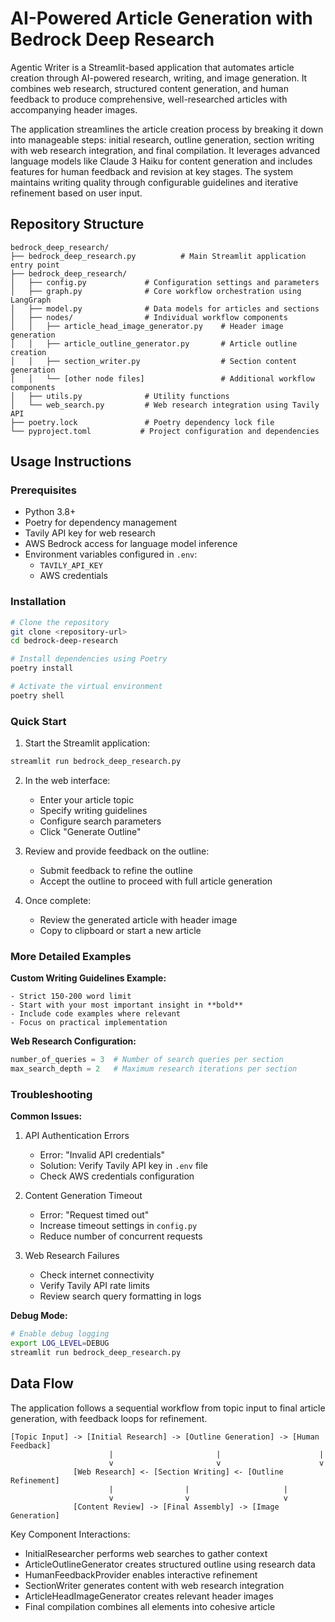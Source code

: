 # AI-Powered Article Generation with Bedrock Deep Research

Agentic Writer is a Streamlit-based application that automates article creation through AI-powered research, writing, and image generation. It combines web research, structured content generation, and human feedback to produce comprehensive, well-researched articles with accompanying header images.

The application streamlines the article creation process by breaking it down into manageable steps: initial research, outline generation, section writing with web research integration, and final compilation. It leverages advanced language models like Claude 3 Haiku for content generation and includes features for human feedback and revision at key stages. The system maintains writing quality through configurable guidelines and iterative refinement based on user input.

## Repository Structure
```
bedrock_deep_research/
├── bedrock_deep_research.py          # Main Streamlit application entry point
├── bedrock_deep_research/
│   ├── config.py             # Configuration settings and parameters
│   ├── graph.py              # Core workflow orchestration using LangGraph
│   ├── model.py              # Data models for articles and sections
│   ├── nodes/                # Individual workflow components
│   │   ├── article_head_image_generator.py    # Header image generation
│   │   ├── article_outline_generator.py       # Article outline creation
│   │   ├── section_writer.py                  # Section content generation
│   │   └── [other node files]                 # Additional workflow components
│   ├── utils.py              # Utility functions
│   └── web_search.py         # Web research integration using Tavily API
├── poetry.lock               # Poetry dependency lock file
└── pyproject.toml           # Project configuration and dependencies
```

## Usage Instructions

### Prerequisites
- Python 3.8+
- Poetry for dependency management
- Tavily API key for web research
- AWS Bedrock access for language model inference
- Environment variables configured in `.env`:
  - `TAVILY_API_KEY`
  - AWS credentials

### Installation
```bash
# Clone the repository
git clone <repository-url>
cd bedrock-deep-research

# Install dependencies using Poetry
poetry install

# Activate the virtual environment
poetry shell
```

### Quick Start
1. Start the Streamlit application:
```bash
streamlit run bedrock_deep_research.py
```

2. In the web interface:
   - Enter your article topic
   - Specify writing guidelines
   - Configure search parameters
   - Click "Generate Outline"

3. Review and provide feedback on the outline:
   - Submit feedback to refine the outline
   - Accept the outline to proceed with full article generation

4. Once complete:
   - Review the generated article with header image
   - Copy to clipboard or start a new article

### More Detailed Examples

**Custom Writing Guidelines Example:**
```text
- Strict 150-200 word limit
- Start with your most important insight in **bold**
- Include code examples where relevant
- Focus on practical implementation
```

**Web Research Configuration:**
```python
number_of_queries = 3  # Number of search queries per section
max_search_depth = 2   # Maximum research iterations per section
```

### Troubleshooting

**Common Issues:**

1. API Authentication Errors
   - Error: "Invalid API credentials"
   - Solution: Verify Tavily API key in `.env` file
   - Check AWS credentials configuration

2. Content Generation Timeout
   - Error: "Request timed out"
   - Increase timeout settings in `config.py`
   - Reduce number of concurrent requests

3. Web Research Failures
   - Check internet connectivity
   - Verify Tavily API rate limits
   - Review search query formatting in logs

**Debug Mode:**
```bash
# Enable debug logging
export LOG_LEVEL=DEBUG
streamlit run bedrock_deep_research.py
```

## Data Flow
The application follows a sequential workflow from topic input to final article generation, with feedback loops for refinement.

```ascii
[Topic Input] -> [Initial Research] -> [Outline Generation] -> [Human Feedback]
                      |                       |                      |
                      v                       v                      v
              [Web Research] <- [Section Writing] <- [Outline Refinement]
                      |                |                     |
                      v                v                     v
              [Content Review] -> [Final Assembly] -> [Image Generation]
```

Key Component Interactions:
- InitialResearcher performs web searches to gather context
- ArticleOutlineGenerator creates structured outline using research data
- HumanFeedbackProvider enables interactive refinement
- SectionWriter generates content with web research integration
- ArticleHeadImageGenerator creates relevant header images
- Final compilation combines all elements into cohesive article
